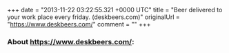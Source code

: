 +++
date = "2013-11-22 03:22:55.321 +0000 UTC"
title = "Beer delivered to your work place every friday. (deskbeers.com)"
originalUrl = "https://www.deskbeers.com/"
comment = ""
+++

### About https://www.deskbeers.com/:


